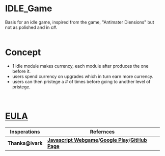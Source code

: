 # IDLE_Game
Basis for an idle game, inspired from the game, "Antimater Diensions" but not as polished and in c#.<br>
<br>
# Concept
* 1 idle module makes currency, each module after produces the one before it.<br>
* users spend currency on upgrades which in turn earn more currency.<br>
* users can then pristege a # of times before going to another level of pristege.<br>
<br>

# [**EULA**](https://github.com/helderma/Basic_Idle_Game/blob/master/LICENSE.txt)
Insperations | Refernces
------------ | ------------
 **Thanks@ivark**| [**Javascript Webgame**](https://ivark.github.io/)/[**Google Play**](https://play.google.com/store/apps/details?id=kajfosz.antimatterdimensions)/[**GitHub Page**](https://github.com/IvarK)<br>
   
   
   

